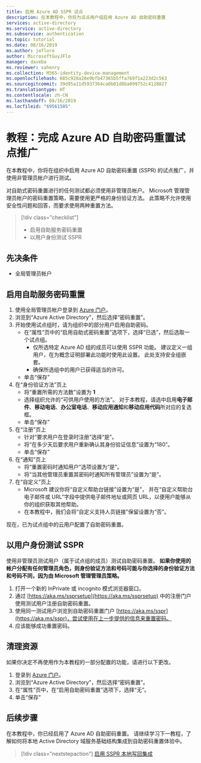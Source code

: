 ```yaml
---
title: 启用 Azure AD SSPR 试点
description: 在本教程中，你将为试点用户组启用 Azure AD 自助密码重置
services: active-directory
ms.service: active-directory
ms.subservice: authentication
ms.topic: tutorial
ms.date: 08/16/2019
ms.author: joflore
author: MicrosoftGuyJFlo
manager: daveba
ms.reviewer: sahenry
ms.collection: M365-identity-device-management
ms.openlocfilehash: 685c928a20e9bfb47365b5ffa769f1a223d2c563
ms.sourcegitcommit: 39d95a11d5937364ca0b01d8ba099752c4128827
ms.translationtype: HT
ms.contentlocale: zh-CN
ms.lasthandoff: 08/16/2019
ms.locfileid: "69561505"
---
```

# <a name="tutorial-complete-an-azure-ad-self-service-password-reset-pilot-roll-out"></a>教程：完成 Azure AD 自助密码重置试点推广

在本教程中，你将在组织中启用 Azure AD 自助密码重置 (SSPR) 的试点推广，并使用非管理员帐户进行测试。

对自助式密码重置进行的任何测试都必须使用非管理员帐户。 Microsoft 管理管理员帐户的密码重置策略，需要使用更严格的身份验证方法。 此策略不允许使用安全性问题和回答，而要求使用两种重置方法。

> [!div class="checklist"]
> * 启用自助服务密码重置
> * 以用户身份测试 SSPR

## <a name="prerequisites"></a>先决条件

* 全局管理员帐户

## <a name="enable-self-service-password-reset"></a>启用自助服务密码重置

1. 使用全局管理员帐户登录到 [Azure 门户](https://portal.azure.com)。
1. 浏览到“Azure Active Directory”，然后选择“密码重置”。  
1. 开始使用试点组时，请为组织中的部分用户启用自助密码。
   * 在“属性”页中的“启用自助式密码重置”选项下，选择“已选”，然后选取一个试点组。   
      * 仅所选特定 Azure AD 组的成员可以使用 SSPR 功能。 建议定义一组用户，在为概念证明部署此功能时使用此设置。 此处支持安全组嵌套。
      * 确保所选组中的用户已获得适当的许可。
   * 单击“保存” 
1. 在“身份验证方法”页上 
   * 将“重置所需的方法数”设置为 **1** 
   * 选择组织允许的“可供用户使用的方法”。  对于本教程，请选中启用**电子邮件**、**移动电话**、**办公室电话**、**移动应用通知**和**移动应用代码**所对应的复选框。
   * 单击“保存” 
1. 在“注册”页上 
   * 针对“要求用户在登录时注册”选择“是”。  
   * 将“在多少天后要求用户重新确认其身份验证信息”设置为“180”。  
   * 单击“保存” 
1. 在“通知”页上 
   * 将“重置密码时通知用户”选项设置为“是”。  
   * 将“当其他管理员重置其密码时通知所有管理员”设置为“是”。  
1. 在“自定义”页上 
   * Microsoft 建议你将“自定义帮助台链接”设置为“是”，   并在“自定义帮助台电子邮件或 URL”字段中提供电子邮件地址或网页 URL，以便用户能够从你的组织获取其他帮助。 
   * 在本教程中，我们会将“自定义支持人员链接”保留设置为“否”。  

现在，已为试点组中的云用户配置了自助密码重置。

## <a name="test-sspr-as-a-user"></a>以用户身份测试 SSPR

使用非管理员测试用户（属于试点组的成员）测试自助密码重置。 **如果你使用的帐户分配有任何管理员角色，则身份验证方法和号码可能与你选择的身份验证方法和号码不同，因为由 Microsoft 管理管理员策略。**

1. 打开一个新的 InPrivate 或 incognito 模式浏览器窗口。
1. 通过 [https://aka.ms/ssprsetup](https://aka.ms/ssprsetup) 中的注册门户使用测试用户注册自助密码重置。
1. 使用同一测试用户浏览到自助密码重置门户 [https://aka.ms/sspr](https://aka.ms/sspr)，尝试使用在上一步提供的信息来重置密码。
1. 应该能够成功重置密码。

## <a name="clean-up-resources"></a>清理资源

如果你决定不再使用作为本教程的一部分配置的功能，请进行以下更改。

1. 登录到 [Azure 门户](https://portal.azure.com)。
1. 浏览到“Azure Active Directory”，然后选择“密码重置”。  
1. 在“属性”页中，在“启用自助密码重置”选项下，选择“无”。   
1. 单击“保存” 

## <a name="next-steps"></a>后续步骤

在本教程中，你已经启用了 Azure AD 自助密码重置。 请继续学习下一教程，了解如何将本地 Active Directory 域服务基础结构集成到自助密码重置体验中。

> [!div class="nextstepaction"]
> [启用 SSPR 本地写回集成](tutorial-enable-writeback.md)

